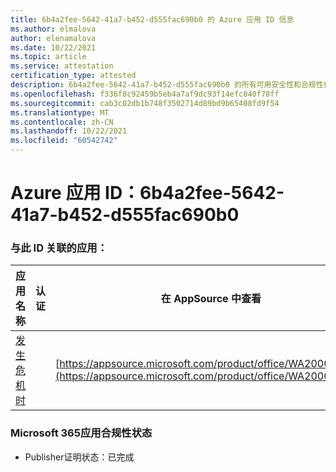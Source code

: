 ```yaml
---
title: 6b4a2fee-5642-41a7-b452-d555fac690b0 的 Azure 应用 ID 信息
ms.author: elmalova
author: elenamalova
ms.date: 10/22/2021
ms.topic: article
ms.service: attestation
certification_type: attested
description: 6b4a2fee-5642-41a7-b452-d555fac690b0 的所有可用安全性和合规性信息。
ms.openlocfilehash: f336f8c92459b5eb4a7af9dc93f14efc040f78ff
ms.sourcegitcommit: cab3c02db1b748f3502714d89bd9b65408fd9f54
ms.translationtype: MT
ms.contentlocale: zh-CN
ms.lasthandoff: 10/22/2021
ms.locfileid: "60542742"
---
```

# <a name="azure-app-id-6b4a2fee-5642-41a7-b452-d555fac690b0"></a>Azure 应用 ID：6b4a2fee-5642-41a7-b452-d555fac690b0


### <a name="apps-associated-with-this-id"></a>与此 ID 关联的应用：
| **应用名称** | **认证** | **在 AppSource 中查看** |
|--------------|---------------|-----------------------|
| [发生危机时](https://docs.microsoft.com/microsoft-365-app-certification/forward/WA200003194) |  | [https://appsource.microsoft.com/product/office/WA200003194](https://appsource.microsoft.com/product/office/WA200003194) |

### <a name="microsoft-365-app-compliance-status"></a>Microsoft 365应用合规性状态
- Publisher证明状态：已完成
